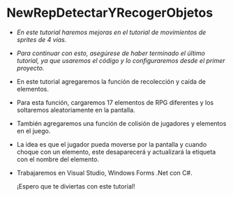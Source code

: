 # NewRepDetectarYRecogerObjetos

- _En este tutorial haremos mejoras en el tutorial de movimientos de sprites de 4 vías._
- _Para continuar con esto, asegúrese de haber terminado el último tutorial, ya que usaremos el código y lo configuraremos desde el primer proyecto._
- En este tutorial agregaremos la función de recolección y caída de elementos.
- Para esta función, cargaremos 17 elementos de RPG diferentes y los soltaremos aleatoriamente en la pantalla.
- También agregaremos una función de colisión de jugadores y elementos en el juego.
- La idea es que el jugador pueda moverse por la pantalla y cuando choque con un elemento, este desaparecerá y actualizará la etiqueta con el nombre del elemento.
- Trabajaremos en Visual Studio, Windows Forms .Net con C#.

  ¡Espero que te diviertas con este tutorial!
